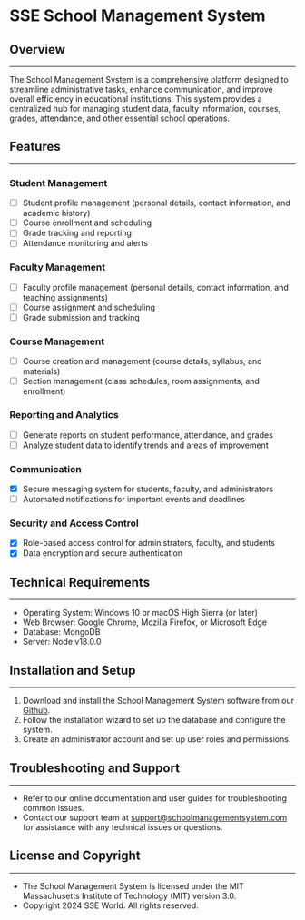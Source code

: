 # SSE School Management System

## Overview
-----------

The School Management System is a comprehensive platform designed to streamline administrative tasks, enhance communication, and improve overall efficiency in educational institutions. This system provides a centralized hub for managing student data, faculty information, courses, grades, attendance, and other essential school operations.

## Features
------------

### Student Management

- [ ] Student profile management (personal details, contact information, and academic history)
- [ ] Course enrollment and scheduling
- [ ] Grade tracking and reporting
- [ ] Attendance monitoring and alerts

### Faculty Management

- [ ] Faculty profile management (personal details, contact information, and teaching assignments)
- [ ] Course assignment and scheduling
- [ ] Grade submission and tracking

### Course Management

- [ ] Course creation and management (course details, syllabus, and materials)
- [ ] Section management (class schedules, room assignments, and enrollment)

### Reporting and Analytics

- [ ] Generate reports on student performance, attendance, and grades
- [ ] Analyze student data to identify trends and areas of improvement

### Communication

- [x] Secure messaging system for students, faculty, and administrators
- [ ] Automated notifications for important events and deadlines

### Security and Access Control

- [x] Role-based access control for administrators, faculty, and students
- [x] Data encryption and secure authentication

## Technical Requirements
-------------------------

* Operating System: Windows 10 or macOS High Sierra (or later)
* Web Browser: Google Chrome, Mozilla Firefox, or Microsoft Edge
* Database: MongoDB
* Server: Node v18.0.0

## Installation and Setup
-------------------------

1. Download and install the School Management System software from our [Github](https://github.com/sseuniverse/sse-school).
2. Follow the installation wizard to set up the database and configure the system.
3. Create an administrator account and set up user roles and permissions.

## Troubleshooting and Support
-----------------------------

* Refer to our online documentation and user guides for troubleshooting common issues.
* Contact our support team at [support@schoolmanagementsystem.com](mailto:support@schoolmanagementsystem.com) for assistance with any technical issues or questions.

## License and Copyright
-----------------------

* The School Management System is licensed under the MIT Massachusetts Institute of Technology (MIT) version 3.0.
* Copyright 2024 SSE World. All rights reserved.
